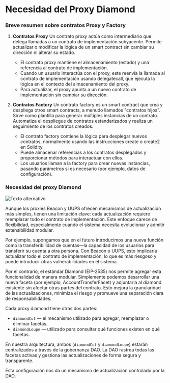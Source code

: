 # Necesidad del Proxy Diamond

### Breve resumen sobre contratos Proxy y Factory

1. **Contratos Proxy**
Un contrato proxy actúa como intermediario que delega llamadas a un contrato de implementación subyacente. Permite actualizar o modificar la lógica de un smart contract sin cambiar su dirección ni alterar su estado.
   - El contrato proxy mantiene el almacenamiento (estado) y una referencia al contrato de implementación.
   - Cuando un usuario interactúa con el proxy, este reenvía la llamada al contrato de implementación usando delegatecall, que ejecuta la lógica en el contexto del almacenamiento del proxy.
   - Para actualizar, el proxy apunta a un nuevo contrato de implementación sin cambiar su dirección.

2. **Contratos Factory**
Un contrato factory es un smart contract que crea y despliega otros smart contracts, a menudo llamados "contratos hijos". Sirve como plantilla para generar múltiples instancias de un contrato. Automatiza el despliegue de contratos estandarizados y realiza un seguimiento de los contratos creados.
   - El contrato factory contiene la lógica para desplegar nuevos contratos, normalmente usando las instrucciones create o create2 en Solidity.
   - Puede almacenar referencias a los contratos desplegados y proporcionar métodos para interactuar con ellos.
   - Los usuarios llaman a la factory para crear nuevas instancias, pasando parámetros si es necesario (por ejemplo, datos de configuración).

### Necesidad del proxy Diamond

![Texto alternativo](/img/diamondProxy2.png)

Aunque los proxies Beacon y UUPS ofrecen mecanismos de actualización más simples, tienen una limitación clave: cada actualización requiere reemplazar todo el contrato de implementación. Este enfoque carece de flexibilidad, especialmente cuando el sistema necesita evolucionar y admitir extensibilidad modular.

Por ejemplo, supongamos que en el futuro introducimos una nueva función como la transferibilidad de cuentas—la capacidad de los usuarios para transferir su cuenta a otra persona. Con Beacon o UUPS, esto implicaría actualizar todo el contrato de implementación, lo que es más riesgoso y puede introducir otras vulnerabilidades en el sistema.

Por el contrario, el estándar Diamond (EIP-2535) nos permite agregar esta funcionalidad de manera modular. Simplemente podemos desarrollar una nueva faceta (por ejemplo, AccountTransferFacet) y adjuntarla al diamond existente sin afectar otras partes del contrato. Esto mejora la granularidad de las actualizaciones, minimiza el riesgo y promueve una separación clara de responsabilidades.

Cada proxy diamond tiene otras dos partes:
   - `diamondCut` — el mecanismo utilizado para agregar, reemplazar o eliminar facetas.
   - `diamondLoupe` — utilizado para consultar qué funciones existen en qué facetas.

En nuestra arquitectura, ambos (`diamondCut` y `diamondLoupe`) estarán centralizados a través de la gobernanza DAO. La DAO rastrea todas las facetas activas y gestiona las actualizaciones de forma segura y transparente.

Esta configuración nos da un mecanismo de actualización controlado por la DAO. 